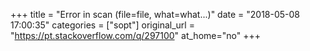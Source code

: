 +++
title = "Error in scan (file=file, what=what...)"
date = "2018-05-08 17:00:35"
categories = ["sopt"]
original_url = "https://pt.stackoverflow.com/q/297100"
at_home="no"
+++

